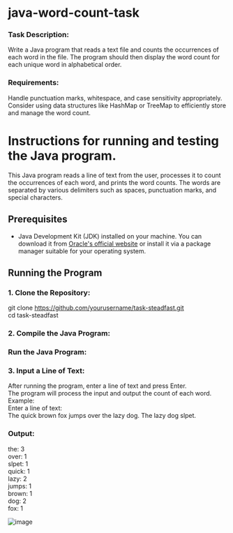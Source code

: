 # java-word-count-task
### Task Description: 
Write a Java program that reads a text file and counts the occurrences of each word in the file. The program should then display the word count for each unique word in alphabetical order.
### Requirements:
Handle punctuation marks, whitespace, and case sensitivity appropriately. <br/>
Consider using data structures like HashMap or TreeMap to efficiently store and manage the word count.<br/>

# Instructions for running and testing the Java program.


This Java program reads a line of text from the user, processes it to count the occurrences of each word, and prints the word counts. The words are separated by various delimiters such as spaces, punctuation marks, and special characters.

## Prerequisites

- Java Development Kit (JDK) installed on your machine. You can download it from [Oracle's official website](https://www.oracle.com/java/technologies/javase-jdk11-downloads.html) or install it via a package manager suitable for your operating system.

## Running the Program

### 1. Clone the Repository:
   git clone https://github.com/yourusername/task-steadfast.git<br/>
   cd task-steadfast<br/>
   
### 2. Compile the Java Program:<br/>
### Run the Java Program:<br/>
### 3. Input a Line of Text:
After running the program, enter a line of text and press Enter.<br/>
The program will process the input and output the count of each word.<br/>
Example: <br/>
Enter a line of text:<br/>
The quick brown fox jumps over the lazy dog. The lazy dog slpet.<br/>
### Output:<br/>
the: 3<br/>
over: 1<br/>
slpet: 1<br/>
quick: 1<br/>
lazy: 2<br/>
jumps: 1<br/>
brown: 1<br/>
dog: 2<br/>
fox: 1<br/>

![image](https://github.com/Rifat-BH/java-word-count-task/assets/73948267/a9adc244-05a5-4997-a90d-88464d1e3f57)

